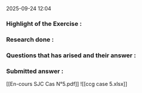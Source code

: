 2025-09-24 12:04
### Highlight of the Exercise :


### Research done :


### Questions that has arised and their answer :


### Submitted answer :
[[En-cours SJC Cas N°5.pdf]]
![[ccg case 5.xlsx]]